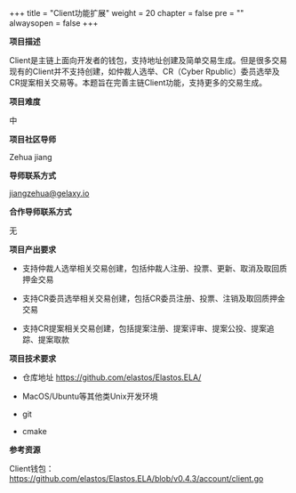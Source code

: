 +++
title = "Client功能扩展"
weight = 20
chapter = false
pre = ""
alwaysopen = false
+++

**项目描述**

Client是主链上面向开发者的钱包，支持地址创建及简单交易生成。但是很多交易现有的Client并不支持创建，如仲裁人选举、CR（Cyber Rpublic）委员选举及CR提案相关交易等。本题旨在完善主链Client功能，支持更多的交易生成。

**项目难度**

中

**项目社区导师**

Zehua jiang

**导师联系方式**

jiangzehua@gelaxy.io

**合作导师联系方式**

无

**项目产出要求**


* 支持仲裁人选举相关交易创建，包括仲裁人注册、投票、更新、取消及取回质押金交易

* 支持CR委员选举相关交易创建，包括CR委员注册、投票、注销及取回质押金交易

* 支持CR提案相关交易创建，包括提案注册、提案评审、提案公投、提案追踪、提案取款

  

**项目技术要求**

* 仓库地址 https://github.com/elastos/Elastos.ELA/

* MacOS/Ubuntu等其他类Unix开发环境

* git

* cmake

  

**参考资源**

Client钱包：https://github.com/elastos/Elastos.ELA/blob/v0.4.3/account/client.go

